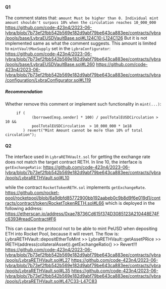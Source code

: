 #### Q1
The comment states that:
`amount Must be higher than 0. Individual mint amount shouldn't surpass 10% when the circulation reaches 10_000_000`
https://github.com/code-423n4/2023-06-lybra/blob/7b73ef2fbb542b569e182d9abf79be643ca883ee/contracts/lybra/pools/base/LybraEUSDVaultBase.sol#L124C10-L124C126
But it is not implemented same as what the comment suggests.
This amount is limited to `mintVaultMaxSupply` set in the `LybraConfigurator`:
https://github.com/code-423n4/2023-06-lybra/blob/7b73ef2fbb542b569e182d9abf79be643ca883ee/contracts/lybra/pools/base/LybraEUSDVaultBase.sol#L260
https://github.com/code-423n4/2023-06-lybra/blob/7b73ef2fbb542b569e182d9abf79be643ca883ee/contracts/lybra/configuration/LybraConfigurator.sol#L119
##### Recommendation
Whether remove this comment or implement such functionality in `mint(...)`:
```
     if (
            (borrowed[msg.sender] * 100) / poolTotalEUSDCirculation > 10 &&
            poolTotalEUSDCirculation  > 10_000_000 * 1e18
        ) revert("Mint Amount cannot be more than 10% of total circulation");
```


#### Q2
The interface used in `LybraRETHVault.sol` for getting the exchange rate does not match the target contract RETH.
In line 10, the interface is `getExchangeRatio`:
https://github.com/code-423n4/2023-06-lybra/blob/7b73ef2fbb542b569e182d9abf79be643ca883ee/contracts/lybra/pools/LybraRETHVault.sol#L10

while the contract `RocketTokenRETH.sol` implements `getExchangeRate`.
https://github.com/rocket-pool/rocketpool/blob/6a9dbfd85772900bb192aabeb0c9b8d9f6e019d1/contracts/contract/token/RocketTokenRETH.sol#L66
which is deployed in the following address:
https://etherscan.io/address/0xae78736Cd615f374D3085123A210448E74Fc6393#readContract#F6

This can cause the protocol not to be able to mint PeUSD when depositing ETH into Rocket Pool, because it will revert. The flow is:
LybraRETHVault::depositEtherToMint >> LybraRETHVault::getAssetPRice >> IRETH(address(collateralAsset)).getExchangeRatio() >> Revert!!!
https://github.com/code-423n4/2023-06-lybra/blob/7b73ef2fbb542b569e182d9abf79be643ca883ee/contracts/lybra/pools/LybraRETHVault.sol#L27
https://github.com/code-423n4/2023-06-lybra/blob/7b73ef2fbb542b569e182d9abf79be643ca883ee/contracts/lybra/pools/LybraRETHVault.sol#L35
https://github.com/code-423n4/2023-06-lybra/blob/7b73ef2fbb542b569e182d9abf79be643ca883ee/contracts/lybra/pools/LybraRETHVault.sol#L47C33-L47C83




